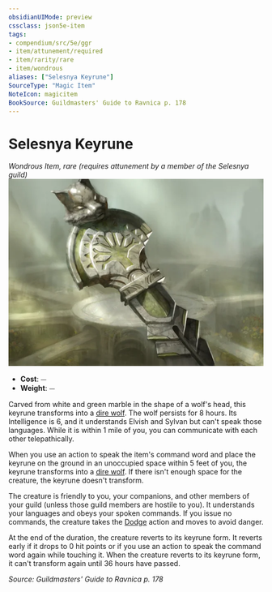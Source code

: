 ```yaml
---
obsidianUIMode: preview
cssclass: json5e-item
tags:
- compendium/src/5e/ggr
- item/attunement/required
- item/rarity/rare
- item/wondrous
aliases: ["Selesnya Keyrune"]
SourceType: "Magic Item"
NoteIcon: magicitem
BookSource: Guildmasters' Guide to Ravnica p. 178
---
```

# Selesnya Keyrune
*Wondrous Item, rare (requires attunement by a member of the Selesnya guild)*  
![](/3-Mechanics/CLI/items/img/selesnya-keyrune.webp#right)  

- **Cost**: ⏤
- **Weight**: ⏤

Carved from white and green marble in the shape of a wolf's head, this keyrune transforms into a [dire wolf](/3-Mechanics/CLI/bestiary/beast/dire-wolf.md). The wolf persists for 8 hours. Its Intelligence is 6, and it understands Elvish and Sylvan but can't speak those languages. While it is within 1 mile of you, you can communicate with each other telepathically.

When you use an action to speak the item's command word and place the keyrune on the ground in an unoccupied space within 5 feet of you, the keyrune transforms into a [dire wolf](/3-Mechanics/CLI/bestiary/beast/dire-wolf.md). If there isn't enough space for the creature, the keyrune doesn't transform.

The creature is friendly to you, your companions, and other members of your guild (unless those guild members are hostile to you). It understands your languages and obeys your spoken commands. If you issue no commands, the creature takes the [Dodge](/3-Mechanics/CLI/rules/actions.md#Dodge) action and moves to avoid danger.

At the end of the duration, the creature reverts to its keyrune form. It reverts early if it drops to 0 hit points or if you use an action to speak the command word again while touching it. When the creature reverts to its keyrune form, it can't transform again until 36 hours have passed.

*Source: Guildmasters' Guide to Ravnica p. 178*